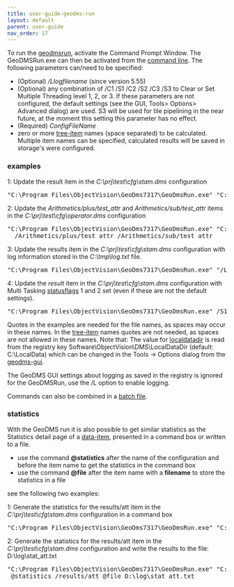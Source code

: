 ```yaml
---
title: user-guide-geodms-run
layout: default
parent: user-guide
nav_order: 17
---
```

To run the [geodmsrun](geodmsrun), activate the Command Prompt Window. The GeoDMSRun.exe can then be activated from the [command line](https://en.wikipedia.org/wiki/Command-line_interface). The following parameters can/need to be specified:

-   (Optional) */Llogfilename* (since version 5.55)
-   (Optional) any combination of /C1 /S1 /C2 /S2 /C3 /S3 to Clear or Set Multiple Threading level 1, 2, or 3. If these parameters are not     configured, the default settings (see the GUI, Tools> Options> Advanced dialog) are used. S3 will be used for tile pipelining in the near future, at the moment this setting this parameter has no effect.
-   (Required) *ConfigFileName*
-   zero or more [tree-item](tree-item) names (space separated) to be calculated. Multiple item names can be specified, calculated results will be saved in storage's were configured.

### examples

1: Update the result item in the *C:\prj\test\cfg\stam.dms* configuration

<pre>
"C:\Program Files\ObjectVision\GeoDms7317\GeoDmsRun.exe" "C:\prj\test\cfg\stam.dms" /result          `
</pre>

2: Update the *Arithmetics/plus/test_attr* and *Arithmetics/sub/test_attr* items in the *C:\prj\test\cfg\operator.dms* configuration

<pre>
"C:\Program Files\ObjectVision\GeoDms7317\GeoDmsRun.exe" "C:\prj\test\cfg\operator.dms" 
  /Arithmetics/plus/test_attr /Arithmetics/sub/test_attr       
</pre>

3: Update the results item in the *C:\prj\test\cfg\stam.dms* configuration with log information stored in the *C:\tmp\log.txt* file.

<pre>
"C:\Program Files\ObjectVision\GeoDms7317\GeoDmsRun.exe" "/LC:\tmp\log.txt" "C:\prj\test\cfg\stam.dms" /result
</pre>


4: Update the *result* item in the *C:\prj\test\cfg\stam.dms* configuration with Multi Tasking [statusflags](statusflags) 1 and 2 set (even if
these are not the default settings).

<pre>
"C:\Program Files\ObjectVision\GeoDms7317\GeoDmsRun.exe" /S1 /S2 "C:\prj\test\cfg\stam.dms" /result
</pre>

Quotes in the examples are needed for the file names, as spaces may occur in these names. In the [tree-item](tree-item) names
quotes are not needed, as spaces are not allowed in these names. Note that: The value for [localdatadir](localdatadir) is read
from the registry key Software\ObjectVision\DMS\LocalDataDir (default: C:\LocalData) which can be changed in the Tools -> Options
dialog from the [geodms-gui](geodms-gui). 

The GeoDMS GUI settings about logging as saved in the registry is ignored for the GeoDMSRun, use the /L option to enable logging.

Commands can also be combined in a [batch file](https://en.wikipedia.org/wiki/Batch_file).

### statistics

With the GeoDMS run it is also possible to get similar statistics as the Statistics detail page of a [data-item](data-item), presented in a command box or written to a file.

-   use the command **@statistics** after the name of the configuration and before the item name to get the statistics in the command box
-   use the command **@file** after the item name with a **filename** to store the statistics in a file

see the following two examples:

1: Generate the statistics for the results/att item in the *C:\prj\test\cfg\stam.dms* configuration in a command
box

<pre>
"C:\Program Files\ObjectVision\GeoDms7317\GeoDmsRun.exe" "C:\prj\test\cfg\stam.dms"  @statistics /results/att
</pre>

2: Generate the statistics for the results/att item in the *C:\prj\test\cfg\stam.dms* configuration and write the results to the file: D:\log\stat_att.txt

<pre>
"C:\Program Files\ObjectVision\GeoDms7317\GeoDmsRun.exe" "C:\svn\GeoDMS\dev\webgen\cfg\dms.dms" <BR> @statistics /results/att @file D:\log\stat_att.txt
</pre>